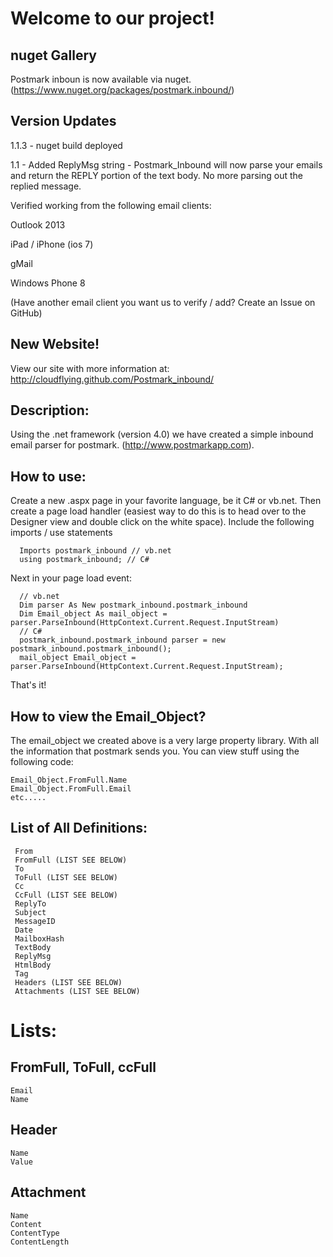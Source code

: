 Welcome to our project!
=============

nuget Gallery
---------
Postmark inboun is now available via nuget. (https://www.nuget.org/packages/postmark.inbound/)

Version Updates
---------
1.1.3 - nuget build deployed

1.1 - Added ReplyMsg string - Postmark_Inbound will now parse your emails and return the REPLY portion of the text body. No more parsing out the replied message.

Verified working from the following email clients:

Outlook 2013

iPad / iPhone (ios 7)

gMail

Windows Phone 8

(Have another email client you want us to verify / add? Create an Issue on GitHub)

New Website!
---------
View our site with more information at: http://cloudflying.github.com/Postmark_inbound/


Description:
--------
Using the .net framework (version 4.0) we have created a simple inbound email parser for postmark. (http://www.postmarkapp.com).

How to use:
--------

Create a new .aspx page in your favorite language, be it C# or vb.net. Then create a page load handler (easiest way to do this is to head over to the Designer view and double click on the white space). Include the following imports / use statements


      Imports postmark_inbound // vb.net
      using postmark_inbound; // C#

Next in your page load event:

      // vb.net
      Dim parser As New postmark_inbound.postmark_inbound
      Dim Email_object As mail_object = parser.ParseInbound(HttpContext.Current.Request.InputStream)
      // C#
      postmark_inbound.postmark_inbound parser = new postmark_inbound.postmark_inbound();
      mail_object Email_object = parser.ParseInbound(HttpContext.Current.Request.InputStream);


That's it!

How to view the Email_Object?
----------------

The email_object we created above is a very large property library. With all the information that postmark sends you. You can view stuff using the following code:

	Email_Object.FromFull.Name
	Email_Object.FromFull.Email
	etc.....


List of All Definitions:
---------------

     From 
     FromFull (LIST SEE BELOW)
     To
     ToFull (LIST SEE BELOW)
     Cc 
     CcFull (LIST SEE BELOW)
     ReplyTo 
     Subject 
     MessageID 
     Date
     MailboxHash 
     TextBody 
	 ReplyMsg
     HtmlBody 
     Tag 
     Headers (LIST SEE BELOW)
     Attachments (LIST SEE BELOW)


Lists:
=======

FromFull, ToFull, ccFull
--------
    Email
    Name

Header
--------
    Name
    Value

Attachment
--------
    Name
    Content
    ContentType
    ContentLength